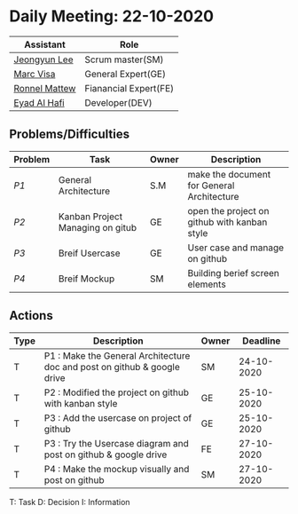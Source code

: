 # Daily Meeting: 22-10-2020

| Assistant  | Role  |  
|---|---|
|[Jeongyun Lee](https://github.com/jy-977) |Scrum master(SM)|
|[Marc Visa](https://github.com/mvp17) | General Expert(GE)|   
|[Ronnel Mattew](https://github.com/ron7858) | Fianancial Expert(FE) |  
|[Eyad Al Hafi](https://github.com/eyadfhafi) | Developer(DEV) |  

## Problems/Difficulties
| Problem  | Task  | Owner | Description |
|---|---|---|---|
| _P1_ | General Architecture | S.M | make the document for General Architecture |
| _P2_ | Kanban Project Managing on gitub | GE | open the project on github with kanban style|
| _P3_ | Breif Usercase | GE | User case and manage on github|
| _P4_ | Breif Mockup | SM | Building berief screen elements|



## Actions
| Type  | Description  | Owner | Deadline |
|---|---|---|---|
| T | P1 : Make the General Architecture doc and post on github & google drive  | SM | 24-10-2020 |
| T | P2 : Modified the project on github with kanban style| GE | 25-10-2020|
| T | P3 : Add the usercase on project of github| GE | 25-10-2020|
| T | P3 : Try the Usercase diagram and post on github & google drive | FE | 27-10-2020|
| T | P4 : Make the mockup visually and post on github | SM | 27-10-2020 |


T: Task
D: Decision
I: Information
